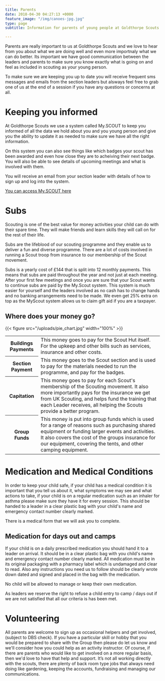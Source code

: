 ```yaml
---
title: Parents
date: 2018-04-30 04:27:13 +0000
feature_image: "/img/canoes-jpg.jpg"
type: page
subtitle: Information for parents of young people at Goldthorpe Scouts

---
```

Parents are really important to us at Goldthorpe Scouts and we love to hear from you about what we are doing well and even more importnaly what we can do better. Its important we have good communication between the leaders and parents to make sure you know exactly what is going on and feel as included in scouting as your young person.

To make sure we are keeping you up to date you will receive frequent sms messages and emails from the section leaders but alsways feel free to grab one of us at the end of a session if you have any questions or concerns at all.

# Keeping you informed

At Goldthorpe Scouts we use a system called My.SCOUT to keep you informed of all the data we hold about you and you young person and give you the ability to update it as needed to make sure we have all the right information.

On this system you can also see things like which badges your scout has been awarded and even how close they are to acheiving their next badge. You will also be able to see details of upcoming meetings and what is involved with them.

You will receive an email from your section leader with details of how to sign up and log into the system.

[You can access My.SCOUT here](https://www.onlinescoutmanager.co.uk/parents/)

# Subs

Scouting is one of the best value for money activities your child can do with their spare time. They will make friends and learn skills they will call on for the rest of their life.

Subs are the lifeblood of our scouting programme and they enable us to deliver a fun and diverse programme. There are a lot of costs involved in running a Scout troop from insurance to our membership of the Scout movement.

Subs is a yearly cost of £144 that is split into 12 monthly payments. This means that subs are paid throughout the year and not just at each meeting. After your first few meetings and once you are sure that your Scout wants to continue subs are paid by the My.Scout system. This system is much easier for yourself and the leaders involved as no cash has to change hands and no banking arrangements need to be made. We even get 25% extra on top as the MyScout system allows us to claim gift aid if you are a taxpayer.

## Where does your money go?

{{< figure src="/uploads/pie_chart.jpg" width="100%" >}}

<table>
<tr>
<th>Buildings Payments</th>
<td>This money goes to pay for the Scout Hut itself. For the upkeep and other bills such as services, insurance and other costs.
</td>
</tr>

<tr>
<th>Section Payment</th>
<td>This money goes to the Scout section and is used to pay for the materials needed to run the programme, and pay for the badges.</td>
</tr>

<tr>
<th>Capitation</th>
<td>This money goes to pay for each Scout's membership of the Scouting movement. It also more importantly pays for the insurance we get from UK Scouting, and helps fund the training that each Leader receives, all helping the Scouts provide a better program.</td>
</tr>

<tr>
<th>Group Funds</th>
<td>This money is put into group funds which is used for a range of reasons such as purchasing shared equipment or funding larger events and activities.  It also covers the cost of the groups insurance for our equipment, covering the tents, and other camping equipment.</td>
</tr>

</table>

# Medication and Medical Conditions

In order to keep your child safe, if your child  has a medical condition it is important that you tell us about it, what symptoms we may see and what actions to take, if your child is on a regular medication such as an inhaler for asthma please make sure they have it for every session. This should be handed to a leader in a clear plastic bag with your child's name and emergency contact number clearly marked.

There is a medical form that we will ask you to complete.

## Medication for days out and camps

If your child is on a daily prescribed medication you should hand it to a leader on arrival. It should be in a clear plastic bag with you child's name and emergency contact number clearly marked. All medication must be in its original packaging with a pharmacy label which is undamaged and clear to read. Also any instructions you need us to follow should be clearly wrote down dated and signed and placed in the bag with the medication.

No child will be allowed to manage or keep their own medication.

As leaders we reserve the right to refuse a child entry to camp / days  out if we are not satisfied  that all our criteria is has been met.

# Volunteering

All parents are welcome to sign up as occasional helpers and get involved, (subject to DBS check). If you have a particular skill or hobby that you would be prepared to share with the Group then please do let us know and we'll consider how you could help as an activity instructor.  Of course, if there are parents who would like to get involved on a more regular basis, then we'd love to have that help and support. It’s not all working directly with the scouts, there are plenty of back room type jobs that always need doing like gardening, keeping the accounts, fundraising and managing our communications.